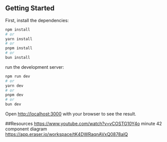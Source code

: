 ## Getting Started

First, install the dependencies:

```bash
npm install
# or
yarn install
# or
pnpm install
# or
bun install
```


run the development server:

```bash
npm run dev
# or
yarn dev
# or
pnpm dev
# or
bun dev
```

Open [http://localhost:3000](http://localhost:3000) with your browser to see the result.

##Resources
  https://www.youtube.com/watch?v=vCOSTG10Y4o
  minute 42
  component diagram https://app.eraser.io/workspace/tK4DWRaqnAVxQ0878alQ
